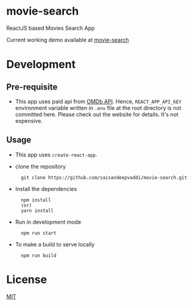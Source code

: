# movie-search 

ReactJS based Movies Search App  

Current working demo available at [movie-search](https://movie-search-react.vercel.app/)   

# Development

## Pre-requisite
- This app uses paid api from [OMDb API](http://www.omdbapi.com/). Hence, `REACT_APP_API_KEY` environment variable written in `.env` file at the root directory is not committed here. Please check out the website for details. It's not expensive.

## Usage
- This app uses `create-react-app`.

- clone the repository
  ```shell
    git clone https://github.com/saisandeepvaddi/movie-search.git
  ```
- Install the dependencies
  ```shell
    npm install
    (or)
    yarn install
  ```
- Run in development mode
  ```shell
    npm run start
  ```
- To make a build to serve locally
  ```shell
    npm run build
  ```

# License

[MIT](/LICENSE)
